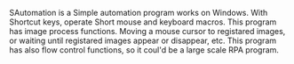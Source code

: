 SAutomation is a Simple automation program works on Windows. With Shortcut keys, operate Short mouse and keyboard macros.
This program has image process functions. Moving a mouse cursor to registared images, or waiting until registared images appear or disappear, etc.
This program has also flow control functions, so it coul'd be a large scale RPA program.
